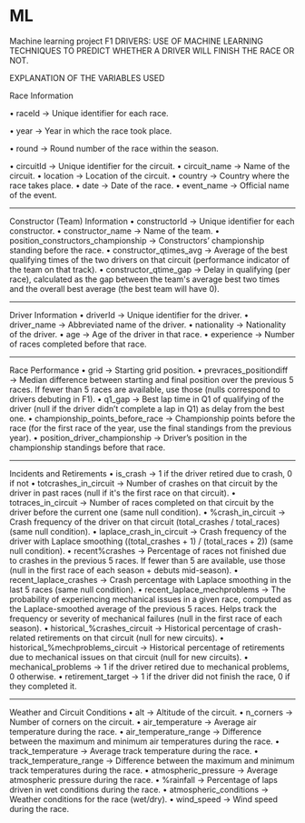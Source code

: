 # ML
Machine learning project
F1 DRIVERS: USE OF MACHINE LEARNING TECHNIQUES TO PREDICT WHETHER A DRIVER WILL FINISH THE RACE OR NOT.

EXPLANATION OF THE VARIABLES USED

Race Information

•	raceId → Unique identifier for each race.

•	year → Year in which the race took place.

•	round → Round number of the race within the season.

•	circuitId → Unique identifier for the circuit.
•	circuit_name → Name of the circuit.
•	location → Location of the circuit.
•	country → Country where the race takes place.
•	date → Date of the race.
•	event_name → Official name of the event.
________________________________________
Constructor (Team) Information
•	constructorId → Unique identifier for each constructor.
•	constructor_name → Name of the team.
•	position_constructors_championship → Constructors’ championship standing before the race.
•	constructor_qtimes_avg → Average of the best qualifying times of the two drivers on that circuit (performance indicator of the team on that track).
•	constructor_qtime_gap → Delay in qualifying (per race), calculated as the gap between the team's average best two times and the overall best average (the best team will have 0).
________________________________________
Driver Information
•	driverId → Unique identifier for the driver.
•	driver_name → Abbreviated name of the driver.
•	nationality → Nationality of the driver.
•	age → Age of the driver in that race.
•	experience → Number of races completed before that race.
________________________________________
Race Performance
•	grid → Starting grid position.
•	prevraces_positiondiff → Median difference between starting and final position over the previous 5 races. If fewer than 5 races are available, use those (nulls correspond to drivers debuting in F1).
•	q1_gap → Best lap time in Q1 of qualifying of the driver (null if the driver didn’t complete a lap in Q1) as delay from the best one.
•	championship_points_before_race → Championship points before the race (for the first race of the year, use the final standings from the previous year).
•	position_driver_championship → Driver’s position in the championship standings before that race.
________________________________________
Incidents and Retirements
•	is_crash → 1 if the driver retired due to crash, 0 if not
•	totcrashes_in_circuit → Number of crashes on that circuit by the driver in past races (null if it's the first race on that circuit).
•	totraces_in_circuit → Number of races completed on that circuit by the driver before the current one (same null condition).
•	%crash_in_circuit → Crash frequency of the driver on that circuit (total_crashes / total_races) (same null condition).
•	laplace_crash_in_circuit → Crash frequency of the driver with Laplace smoothing ((total_crashes + 1) / (total_races + 2)) (same null condition).
•	recent%crashes → Percentage of races not finished due to crashes in the previous 5 races. If fewer than 5 are available, use those (null in the first race of each season + debuts mid-season).
•	recent_laplace_crashes → Crash percentage with Laplace smoothing in the last 5 races (same null condition).
•	recent_laplace_mechproblems → The probability of experiencing mechanical issues in a given race, computed as the Laplace-smoothed average of the previous 5 races. Helps track the frequency or severity of mechanical failures (null in the first race of each season).
•	historical_%crashes_circuit → Historical percentage of crash-related retirements on that circuit (null for new circuits).
•	historical_%mechproblems_circuit → Historical percentage of retirements due to mechanical issues on that circuit (null for new circuits).
•	mechanical_problems → 1 if the driver retired due to mechanical problems, 0 otherwise.
•	retirement_target → 1 if the driver did not finish the race, 0 if they completed it.
________________________________________
Weather and Circuit Conditions
•	alt → Altitude of the circuit.
•	n_corners → Number of corners on the circuit.
•	air_temperature → Average air temperature during the race.
•	air_temperature_range → Difference between the maximum and minimum air temperatures during the race.
•	track_temperature → Average track temperature during the race.
•	track_temperature_range → Difference between the maximum and minimum track temperatures during the race.
•	atmospheric_pressure → Average atmospheric pressure during the race.
•	%rainfall → Percentage of laps driven in wet conditions during the race.
•	atmospheric_conditions → Weather conditions for the race (wet/dry).
•	wind_speed → Wind speed during the race.

